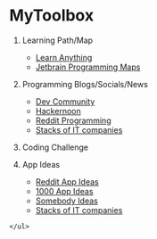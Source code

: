 # MyToolbox
  1. Learning Path/Map
     <ul>
        
        <li><a href="https://learn-anything.xyz/">Learn Anything</a></li>
        <li><a href="https://www.jetbrains.com/academy/?_ga=2.250302214.1649709766.1565272873-1207669623.1544622268&_gac=1.16000642.1564661669.EAIaIQobChMI1sOW-dHh4wIV07qWCh1dkAcZEAEYASAAEgKuXPD_BwE">Jetbrain Programming Maps</a></li></ul>
        
  2. Programming Blogs/Socials/News
    <ul>
        <li><a href="https://dev.to/"> Dev Community</a></li>
        <li><a href="https://hackernoon.com/"> Hackernoon</a></li>
        <li><a href="https://www.reddit.com/r/programming/"> Reddit Programming</a></li>
        <li><a href="https://stackshare.io/"> Stacks of IT companies</a></li></ul>
  
  3. Coding Challenge
  
  4. App Ideas
    <ul>
        <li><a href="https://www.reddit.com/r/AppIdeas/"> Reddit App Ideas</a></li>
        <li><a href="https://github.com/vicky002/1000_Projects"> 1000 App Ideas</a></li>
        <li><a href="https://www.reddit.com/r/SomebodyMakeThis/"> Somebody Ideas</a></li>
        <li><a href="https://stackshare.io/"> Stacks of IT companies</a></li>
    </ul>
  

